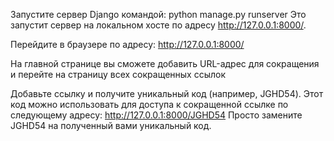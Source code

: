 Запустите сервер Django командой: python manage.py runserver
Это запустит сервер на локальном хосте по адресу http://127.0.0.1:8000/.

Перейдите в браузере по адресу:
http://127.0.0.1:8000/

На главной странице вы сможете добавить URL-адрес для сокращения и перейте на страницу всех сокращенных ссылок

Добавьте ссылку и получите уникальный код (например, JGHD54). 
Этот код можно использовать для доступа к сокращенной ссылке по следующему адресу:
http://127.0.0.1:8000/JGHD54
Просто замените JGHD54 на полученный вами уникальный код.
